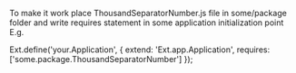 To make it work place ThousandSeparatorNumber.js file in some/package folder and write requires statement in some application initialization point E.g.

Ext.define('your.Application', {
    extend: 'Ext.app.Application',
  requires: ['some.package.ThousandSeparatorNumber']
});
